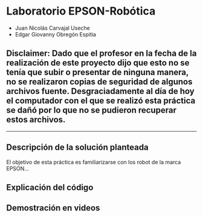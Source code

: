 # Laboratorio EPSON-Robótica

- Juan Nicolás Carvajal Useche
- Edgar Giovanny Obregón Espitia

## Disclaimer: Dado que el profesor en la fecha de la realización de este proyecto dijo que esto no se tenía que subir o presentar de ninguna manera, no se realizaron copias de seguridad de algunos archivos fuente. Desgraciadamente al día de hoy el computador con el que se realizó esta práctica se dañó por lo que no se pudieron recuperar estos archivos.

------------------------------------------------------------------------------------------------------------------------------------------------------------------------------

## Descripción de la solución planteada

El objetivo de esta práctica es familiarizarse con los robot de la marca EPSON...


## Explicación del código

## Demostración en videos
